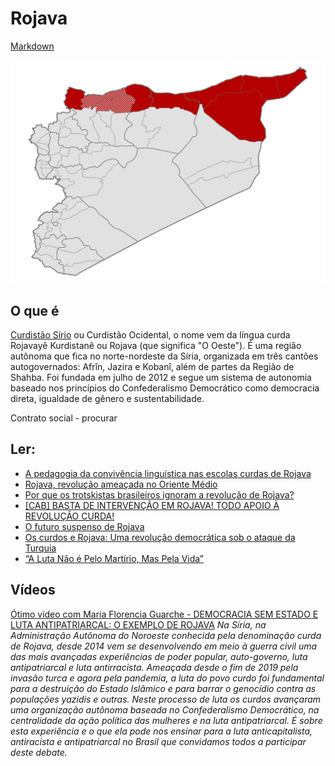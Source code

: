 # Rojava

[Markdown](https://guides.github.com/features/mastering-markdown/)

![mapa de Rojava](https://github.com/sheilagomes/diario-de-estudos/blob/main/Rojava/Rojava.svg)

## O que é

[Curdistão Sírio](https://pt.wikipedia.org/wiki/Curdist%C3%A3o_s%C3%ADrio) ou Curdistão Ocidental, o nome vem da língua curda Rojavayê Kurdistanê ou Rojava (que significa "O Oeste"). É uma região autônoma que fica no norte-nordeste da Síria, organizada em três cantões autogovernados: Afrîn, Jazira e Kobanî, além de partes da Região de Shahba. Foi fundada em julho de 2012 e segue um sistema de autonomia baseado nos princípios do Confederalismo Democrático como democracia direta, igualdade de gênero e sustentabilidade.

Contrato social - procurar

## Ler:
* [A pedagogia da convivência linguística nas escolas curdas de Rojava](https://revistaperiferias.org/materia/pedagogia-da-convivencia-nas-escolas-curdas-rojava/)
* [Rojava, revolução ameaçada no Oriente Médio](https://outraspalavras.net/outrasmidias/rojava-revolucao-ameacada-no-oriente-medio/)
* [Por que os trotskistas brasileiros ignoram a revolução de Rojava?](https://esquerdaonline.com.br/2020/09/10/porque-os-trotskistas-brasileiros-ignoram-a-revolucao-de-rojava/)
* [[CAB] BASTA DE INTERVENÇÃO EM ROJAVA! TODO APOIO À REVOLUÇÃO CURDA!](https://anarquismopr.org/tag/revolucao-de-rojava/)
* [O futuro suspenso de Rojava](https://diplomatique.org.br/o-futuro-suspenso-de-rojava/)
* [Os curdos e Rojava: Uma revolução democrática sob o ataque da Turquia](https://www.cartamaior.com.br/?/Editoria/Pelo-Mundo/Os-curdos-e-Rojava-Uma-revolucao-democratica-sob-o-ataque-da-Turquia/6/45473)
* [“A Luta Não é Pelo Martírio, Mas Pela Vida”](https://crimethinc.com/2020/02/20/a-luta-nao-e-pelo-martirio-mas-pela-vida-um-debate-critico-sobre-a-luta-armada-com-a-guerrilha-anarquista-em-rojava)

## Vídeos
[Ótimo vídeo com Maria Florencia Guarche - DEMOCRACIA SEM ESTADO E LUTA ANTIPATRIARCAL: O EXEMPLO DE ROJAVA](https://youtu.be/NRZrmgBbsio)
*Na Síria, na Administração Autônoma do Noroeste conhecida pela denominação curda de Rojava, desde 2014 vem se  desenvolvendo em meio à guerra civil uma das mais avançadas experiências de poder popular, auto-governo, luta antipatriarcal e luta antirracista. 
Ameaçada desde o fim de 2019 pela invasão turca e agora pela pandemia, a luta do povo curdo foi fundamental para a destruição do Estado Islâmico e para barrar o genocídio contra as populações yazidis e outras. Neste processo de luta os curdos avançaram uma organização autônoma baseada no Confederalismo Democrático, na centralidade da ação política das mulheres e na luta antipatriarcal.
É sobre esta experiência e o que ela pode nos ensinar para a luta anticapitalista, antiracista e antipatriarcal no Brasil que convidamos todos a participar deste debate.*